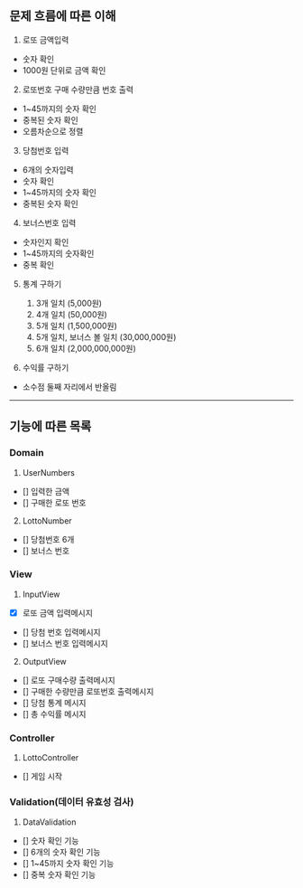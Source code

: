 ## 문제 흐름에 따른 이해

1. 로또 금액입력
  - 숫자 확인
  - 1000원 단위로 금액 확인

2. 로또번호 구매 수량만큼 번호 출력
  - 1~45까지의 숫자 확인
  - 중복된 숫자 확인
  - 오름차순으로 정렬

3. 당첨번호 입력
  - 6개의 숫자입력
  - 숫자 확인
  - 1~45까지의 숫자 확인
  - 중복된 숫자 확인

4. 보너스번호 입력
  - 숫자인지 확인
  - 1~45까지의 숫자확인
  - 중복 확인

5. 통계 구하기
   1) 3개 일치 (5,000원)
   2) 4개 일치 (50,000원)
   3) 5개 일치 (1,500,000원)
   4) 5개 일치, 보너스 볼 일치 (30,000,000원)
   5) 6개 일치 (2,000,000,000원)

6. 수익률 구하기
  - 소수점 둘째 자리에서 반올림

---

## 기능에 따른 목록

### Domain
1. UserNumbers
- [] 입력한 금액
- [] 구매한 로또 번호

2. LottoNumber
- [] 당첨번호 6개
- [] 보너스 번호

### View
1. InputView
- [x] 로또 금액 입력메시지
- [] 당첨 번호 입력메시지
- [] 보너스 번호 입력메시지

2. OutputView
- [] 로또 구매수량 출력메시지
- [] 구매한 수량만큼 로또번호 출력메시지
- [] 당첨 통계 메시지
- [] 총 수익률 메시지

### Controller
1. LottoController
- [] 게임 시작 

### Validation(데이터 유효성 검사)
1. DataValidation
- [] 숫자 확인 기능
- [] 6개의 숫자 확인 기능
- [] 1~45까지 숫자 확인 기능
- [] 중복 숫자 확인 기능